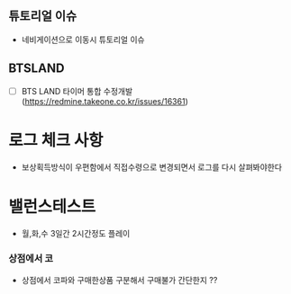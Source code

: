 
## 튜토리얼 이슈
 - 네비게이션으로 이동시 튜토리얼 이슈


## BTSLAND
- [ ] BTS LAND 타이머 통합 수정개발 (https://redmine.takeone.co.kr/issues/16361)



# 로그 체크 사항
- 보상획득방식이 우편함에서 직접수령으로 변경되면서 로그를 다시 살펴봐야한다


# 밸런스테스트
- 월,화,수 3일간 2시간정도 플레이 




### 상점에서 코
- 상점에서 코파와 구매한상품 구분해서 구매불가 간단한지 ??
